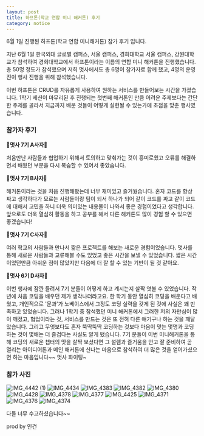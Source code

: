 ```yaml
---
layout: post
title: 하프톤(학교 연합 미니 해커톤) 후기
category: notice
---
```


6월 1일 진행된 하프톤(학교 연합 미니해커톤) 참가 후기 입니다.

지난 6월 1일 한국외대 글로벌 캠퍼스, 서울 캠퍼스, 경희대학교 서울 캠퍼스, 강원대학교가 참석하여 경희대학교에서 
하프톤이라는 이름의 연합 미니 해커톤을 진행했습니다. 총 50명 정도가 참석했으며 저희 멋사에서도 총 6명이 참가자로 함께 했고, 
4명의 운영진이 행사 진행을 위해 참석했습니다.

이번 하프톤은 CRUD를 자유롭게 사용하여 원하는 서비스를 만들어보는 시간을 가졌습니다. 
1학기 세션이 마무리된 후 진행되는 첫번째 해커톤인 만큼 어려운 주제보다는 간단한 주제를 골라서 
지금까지 배운 것들이 어떻게 실현될 수 있는가에 초점을 맞춘 행사였습니다.

### 참가자 후기
🦁**멋사 7기 A사자**🦁

처음만난 사람들과 협업하기 위해서 토의하고 맞춰가는 것이 흥미로웠고 오류를 해결하면서 배웠던 부분을 다시 복습할 수 있어서 좋았습니다.

🦁**멋사 7기 B사자**🦁

해커톤이라는 것을 처음 진행해봤는데 너무 재미있고 즐거웠습니다. 혼자 코드를 항상 짜고 생각하다가 모르는 사람들이랑 팀이 되서 하나가 되어 같이 코드를 짜고 같이 코드에 대해서 고민을 하니 더욱 의미있는 내용물이 나와서 좋은 경험이었다고 생각합니다.
앞으로도 더욱 열심히 활동을 하고 공부를 해서 다른 해커톤도 많이 경험 할 수 있으면 좋겠습니다!

🦁**멋사 7기 C사자**🦁

여러 학교의 사람들과 만나서 짧은 프로젝트를 해보는 새로운 경험이었습니다. 멋사를 통해 새로운 사람들과 교류해볼 수도 있었고 좋은 시간을 보낼 수 있었습니다. 짧은 시간이었던만큼 아쉬운 점이 많았지만 다음에 더 잘 할 수 있는 기반이 될 것 같아요.

🦁**멋사 6기 D사자**🦁

이번 행사에 잠깐 들려서 7기 분들이 어떻게 하고 계시는지 살짝 엿볼 수 있었습니다. 작년에 처음 코딩을 배우던 제가 생각나더라고요. 한 학기 동안 열심히 코딩을 배운다고 배웠고, 개인적으로 '문과'가 노베이스에서 그정도 코딩 실력을 갖게 된 것에 사실은 꽤 만족하고 있었습니다. 그러나 1학기 중 참석했던 미니 해커톤에서 그러한 저의 자만심이 많이 깨졌고, 협업이라는 것, 서비스를 만드는 것은 또 전혀 다른 얘기구나 하는 것을 깨달았습니다. 그리고 무엇보다도 혼자 뚝딱뚝딱 코딩하는 것보다 마음이 맞는 몇명과 코딩하는 것이 몇배는 더 즐겁다는 사실도 알게 됐습니다. 7기 분들이 이번 미니해커톤을 통해 코딩의 새로운 챕터의 맛을 살짝 보셨다면 그 설렘과 즐거움을 안고 잘 준비하여 곧 열리는 아이디어톤과 메인 해커톤에 신나는 마음으로 참석하여 더 많은 것을 얻어가셨으면 하는 마음입니다~~ 멋사 화이팅~

### 참가 사진
![IMG_4442 (1)](https://user-images.githubusercontent.com/37537302/59845832-45b0ba00-9399-11e9-9afb-0f8720b4eee9.jpg)
![IMG_4434](https://user-images.githubusercontent.com/37537302/59845837-4b0e0480-9399-11e9-9e77-359907287704.jpg)
![IMG_4383](https://user-images.githubusercontent.com/37537302/59845877-5fea9800-9399-11e9-8841-c1e484ea3ab4.jpg)
![IMG_4382](https://user-images.githubusercontent.com/37537302/59845880-61b45b80-9399-11e9-9575-d0707e537c8c.jpg)
![IMG_4380](https://user-images.githubusercontent.com/37537302/59845885-6416b580-9399-11e9-9f51-8c366a041738.jpg)
![IMG_4428](https://user-images.githubusercontent.com/37537302/59845979-ab9d4180-9399-11e9-8968-fb172a050e7a.JPG)
![IMG_4378](https://user-images.githubusercontent.com/37537302/59845984-ae983200-9399-11e9-8b2f-661a89ea4b10.jpg)
![IMG_4377](https://user-images.githubusercontent.com/37537302/59845986-b061f580-9399-11e9-8200-a1e4c8fa2dff.jpg)
![IMG_4425](https://user-images.githubusercontent.com/37537302/59845991-b2c44f80-9399-11e9-8f26-77852fcd85af.jpg)
![IMG_4371](https://user-images.githubusercontent.com/37537302/59845998-b5bf4000-9399-11e9-978e-bc924e7cae10.jpg)
![IMG_4376](https://user-images.githubusercontent.com/37537302/59845999-b7890380-9399-11e9-8dfb-3666d9902efc.jpg)
![IMG_4374](https://user-images.githubusercontent.com/37537302/59846004-b952c700-9399-11e9-8c83-7651d777f462.jpg)

다들 너무 수고하셨습니다~~

prod by 인건
